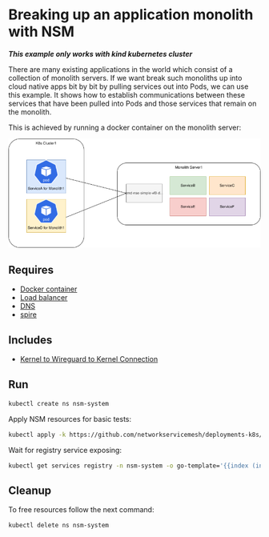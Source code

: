 # Breaking up an application monolith with NSM

**_This example only works with kind kubernetes cluster_**

There are many existing applications in the world which consist of a collection of monolith servers.
If we want break such monoliths up into cloud native apps bit by bit by pulling services out into Pods, we can use this example.
It shows how to establish communications between these services that have been pulled into Pods and those services that remain on the monolith.

This is achieved by running a docker container on the monolith server:

![NSM  k8s_monolith](./k8s_monolith.png "NSM k8s + monolith")

## Requires

- [Docker container](./docker)
- [Load balancer](./loadbalancer)
- [DNS](./dns)
- [spire](./spire)

## Includes

- [Kernel to Wireguard to Kernel Connection](./usecases/Kernel2Wireguard2Kernel)

## Run

```bash
kubectl create ns nsm-system
```

Apply NSM resources for basic tests:
```bash
kubectl apply -k https://github.com/networkservicemesh/deployments-k8s/examples/k8s_monolith/cluster-configuration?ref=9f6a4448acd27cc6bc6f210f647410025141854d
```

Wait for registry service exposing:
```bash
kubectl get services registry -n nsm-system -o go-template='{{index (index (index (index .status "loadBalancer") "ingress") 0) "ip"}}'
```

## Cleanup

To free resources follow the next command:
```bash
kubectl delete ns nsm-system
```
